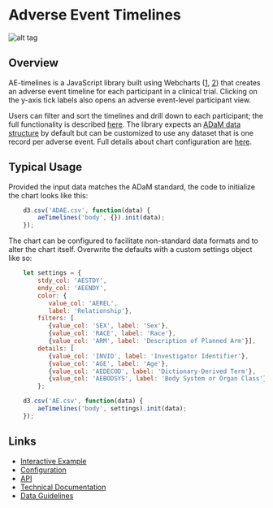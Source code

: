 # Adverse Event Timelines 
![alt tag](https://user-images.githubusercontent.com/31038805/31092946-129c8044-a77e-11e7-9f2f-4ba855684cdf.gif)

## Overview
AE-timelines is a JavaScript library built using Webcharts ([1](https://github.com/RhoInc/Webcharts), [2](https://github.com/RhoInc/webcharts-wrapper-boilerplate)) that creates an adverse event timeline for each participant in a clinical trial. Clicking on the y-axis tick labels also opens an adverse event-level participant view.

Users can filter and sort the timelines and drill down to each participant; the full functionality is described [here](https://github.com/RhoInc/ae-timelines/wiki/Technical-Documentation).
The library expects an [ADaM data structure](https://www.cdisc.org/system/files/members/standard/foundational/adam/ADaM_OCCDS_v1.0.pdf) by default but can be customized to use any dataset that is one record per adverse event.
Full details about chart configuration are [here](https://github.com/RhoInc/ae-timelines/wiki/Configuration).

## Typical Usage
Provided the input data matches the ADaM standard, the code to initialize the chart looks like this: 

```javascript
    d3.csv('ADAE.csv', function(data) {
        aeTimelines('body', {}).init(data);
    });

```

The chart can be configured to facilitate non-standard data formats and to alter the chart itself. Overwrite the defaults with a custom settings object like so:

```javascript
    let settings = {
        stdy_col: 'AESTDY',
        endy_col: 'AEENDY',
        color: {
           value_col: 'AEREL',
           label: 'Relationship'},
        filters: [
           {value_col: 'SEX', label: 'Sex'},
           {value_col: 'RACE', label: 'Race'},
           {value_col: 'ARM', label: 'Description of Planned Arm'}],
        details: [
           {value_col: 'INVID', label: 'Investigator Identifier'},
           {value_col: 'AGE', label: 'Age'},
           {value_col: 'AEDECOD', label: 'Dictionary-Derived Term'},
           {value_col: 'AEBODSYS', label: 'Body System or Organ Class'}],
        };

    d3.csv('AE.csv', function(data) {
        aeTimelines('body', settings).init(data);
    });

```

## Links
- [Interactive Example](https://rhoinc.github.io/ae-timelines/test-page/)
- [Configuration](https://github.com/RhoInc/ae-timelines/wiki/Configuration) 
- [API](https://github.com/RhoInc/ae-timelines/wiki/API)
- [Technical Documentation](https://github.com/RhoInc/ae-timelines/wiki/Technical-Documentation) 
- [Data Guidelines](https://github.com/RhoInc/ae-timelines/wiki/Data-Guidelines)
